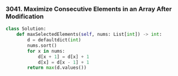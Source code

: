 ### 3041. Maximize Consecutive Elements in an Array After Modification

```python
class Solution:
    def maxSelectedElements(self, nums: List[int]) -> int:
        d = defaultdict(int)
        nums.sort()
        for x in nums:
            d[x + 1] = d[x] + 1
            d[x] = d[x - 1] + 1
        return max(d.values())
```